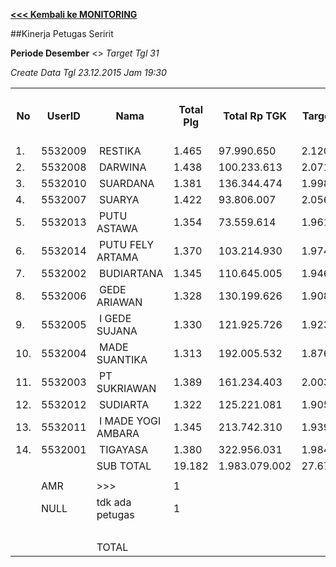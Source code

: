 **[<<< Kembali ke MONITORING](https://github.com/suriawan/Area-Bali-Utara/blob/master/TUSBUNG.md)**

##Kinerja Petugas Seririt

**Periode Desember** <> _Target Tgl 31_


_Create Data Tgl 23.12.2015 Jam 19:30_


<table><tbody><tr><th>No</th><th>UserID</th><th>Nama</th><th>Total Plg</th><th>Total Rp TGK</th><th>Target TGK</th><th>Realisasi Saldo TGK (Blm Lunas)</th><th>% Pencapaian Thd Target TGK</th><th>BOBOT SLA</th><th>PK 1 Bln - Blm Lunas</th><th>PK 2 Bln - Blm Lunas</th><th>PK 3 Bln - Blm Lunas</th><th>PK 4 Bln - Blm Lunas</th></tr><tr><td>1.</td><td>5532009</td><td>&nbsp;RESTIKA</td><td>1.465</td><td>97.990.650</td><td>2.120.734</td><td>4.613.965</td><td>-18%</td><td>0,00%</td><td>70</td><td>0</td><td>0</td><td>0</td></tr><tr><td>2.</td><td>5532008</td><td>&nbsp;DARWINA</td><td>1.438</td><td>100.233.613</td><td>2.071.309</td><td>3.269.468</td><td>42%</td><td>2,50%</td><td>45</td><td>0</td><td>0</td><td>0</td></tr><tr><td>3.</td><td>5532010</td><td>&nbsp;SUARDANA</td><td>1.381</td><td>136.344.474</td><td>1.998.926</td><td>7.121.765</td><td>-156%</td><td>0,00%</td><td>113</td><td>0</td><td>0</td><td>0</td></tr><tr><td>4.</td><td>5532007</td><td>&nbsp;SUARYA</td><td>1.422</td><td>93.806.007</td><td>2.056.365</td><td>4.863.040</td><td>-36%</td><td>0,00%</td><td>74</td><td>4</td><td>0</td><td>0</td></tr><tr><td>5.</td><td>5532013</td><td>&nbsp;PUTU ASTAWA</td><td>1.354</td><td>73.559.614</td><td>1.961.746</td><td>6.621.550</td><td>-138%</td><td>0,00%</td><td>115</td><td>2</td><td>0</td><td>0</td></tr><tr><td>6.</td><td>5532014</td><td>&nbsp;PUTU FELY ARTAMA</td><td>1.370</td><td>103.214.930</td><td>1.974.390</td><td>10.830.482</td><td>-349%</td><td>0,00%</td><td>196</td><td>3</td><td>0</td><td>0</td></tr><tr><td>7.</td><td>5532002</td><td>&nbsp;BUDIARTANA</td><td>1.345</td><td>110.645.005</td><td>1.946.580</td><td>12.286.660</td><td>-431%</td><td>0,00%</td><td>138</td><td>1</td><td>0</td><td>0</td></tr><tr><td>8.</td><td>5532006</td><td>&nbsp;GEDE ARIAWAN</td><td>1.328</td><td>130.199.626</td><td>1.908.837</td><td>14.717.711</td><td>-571%</td><td>0,00%</td><td>168</td><td>2</td><td>1</td><td>0</td></tr><tr><td>9.</td><td>5532005</td><td>&nbsp;I GEDE SUJANA</td><td>1.330</td><td>121.925.726</td><td>1.923.728</td><td>19.278.681</td><td>-802%</td><td>0,00%</td><td>198</td><td>10</td><td>0</td><td>0</td></tr><tr><td>10.</td><td>5532004</td><td>&nbsp;MADE SUANTIKA</td><td>1.313</td><td>192.005.532</td><td>1.876.643</td><td>12.756.999</td><td>-480%</td><td>0,00%</td><td>171</td><td>2</td><td>0</td><td>0</td></tr><tr><td>11.</td><td>5532003</td><td>&nbsp;PT SUKRIAWAN</td><td>1.389</td><td>161.234.403</td><td>2.003.630</td><td>24.824.381</td><td>-1039%</td><td>0,00%</td><td>247</td><td>1</td><td>0</td><td>0</td></tr><tr><td>12.</td><td>5532012</td><td>&nbsp;SUDIARTA</td><td>1.322</td><td>125.221.081</td><td>1.905.785</td><td>19.987.341</td><td>-849%</td><td>0,00%</td><td>224</td><td>1</td><td>0</td><td>0</td></tr><tr><td>13.</td><td>5532011</td><td>&nbsp;I MADE YOGI AMBARA</td><td>1.345</td><td>213.742.310</td><td>1.939.875</td><td>29.017.262</td><td>-1296%</td><td>0,00%</td><td>220</td><td>1</td><td>0</td><td>0</td></tr><tr><td>14.</td><td>5532001</td><td>&nbsp;TIGAYASA</td><td>1.380</td><td>322.956.031</td><td>1.984.111</td><td>27.889.495</td><td>-1206%</td><td>0,00%</td><td>149</td><td>2</td><td>0</td><td>0</td></tr><tr><td> </td><td> </td><td>SUB TOTAL</td><td>19.182</td><td>1.983.079.002</td><td>27.672.659</td><td>198.078.800</td><td>-516%</td><td>0,00%</td><td>2128</td><td>29</td><td>1</td><td>0</td></tr><tr><td> </td><td> </td><td> </td><td> </td><td> </td><td> </td><td> </td><td> </td><td> </td><td> </td><td> </td><td> </td><td> </td></tr><tr><td> </td><td>AMR</td><td>&gt;&gt;&gt;</td><td>1</td><td> </td><td> </td><td> 6.684.639 </td><td> </td><td> </td><td>1</td><td>0</td><td>0</td><td>0</td></tr><tr><td> </td><td>NULL</td><td>tdk ada petugas</td><td>1</td><td> </td><td> </td><td>34.335</td><td> </td><td> </td><td>0</td><td>0</td><td>1</td><td>0</td></tr><tr><td> </td><td> </td><td> </td><td> </td><td> </td><td> </td><td> 6.718.974 </td><td> </td><td> </td><td> 1 </td><td> - </td><td> 1 </td><td> - </td></tr><tr><td> </td><td> </td><td>TOTAL</td><td> </td><td> </td><td> </td><td> 204.797.774 </td><td> </td><td> </td><td> 2.129 </td><td> 29 </td><td> 2 </td><td> - </td></tr></tbody></table>
